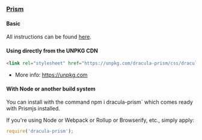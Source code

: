 ### [Prism](https://prismjs.com/)

#### Basic

All instructions can be found [here](https://draculatheme.com/prism/).

#### Using directly from the UNPKG CDN

```html
<link rel="stylesheet" href="https://unpkg.com/dracula-prism/css/dracula-prism.css">
```

- More info: <https://unpkg.com>

#### With Node or another build system

You can install with the command npm i dracula-prism` which comes ready with Prismjs installed. 

If you're using Node or Webpack or Rollup or Browserify, etc., simply apply:

```javascript
require('dracula-prism');
```
